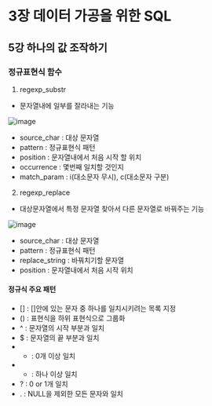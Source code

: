 # 3장 데이터 가공을 위한 SQL

## 5강 하나의 값 조작하기

### 정규표현식 함수

1) regexp_substr
- 문자열내에 일부를 잘라내는 기능

![image](https://user-images.githubusercontent.com/88830472/135563915-634444ac-e7b4-43f0-83f4-a7c78d2f162c.png)
- source_char : 대상 문자열
- pattern : 정규표현식 패턴
- position : 문자열내에서 처음 시작 할 위치
- occurrence : 몇번째 일치할 것인지
- match_param : i(대소문자 무시), c(대소문자 구분)

2) regexp_replace
- 대상문자열에서 특정 문자열 찾아서 다른 문자열로 바꿔주는 기능

![image](https://user-images.githubusercontent.com/88830472/135564075-e0b401bc-2185-47f6-b0bf-903c1acc694f.png)
- source_char : 대상 문자열
- pattern : 정규표현식 패턴
- replace_string : 바꿔치기할 문자열
- position : 문자열내에서 처음 시작 위치

#### 정규식 주요 패턴

- [] : []안에 있는 문자 중 하나를 일치시키려는 목록 지정
- () : 표현식을 하위 표현식으로 그룹화
- ^ : 문자열의 시작 부분과 일치
- $ : 문자열의 끝 부분과 일치
- * : 0개 이상 일치
- + : 하나 이상 일치
- ? : 0 or 1개 일치
- . : NULL을 제외한 모든 문자와 일치
